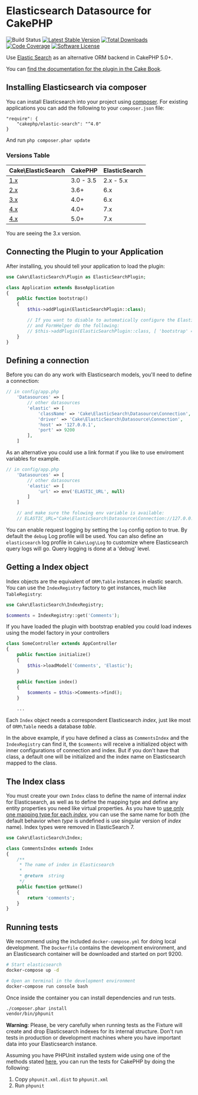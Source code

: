 # Elasticsearch Datasource for CakePHP

![Build Status](https://github.com/cakephp/elastic-search/actions/workflows/ci.yml/badge.svg?branch=master)
[![Latest Stable Version](https://img.shields.io/github/v/release/cakephp/elastic-search?sort=semver&style=flat-square)](https://packagist.org/packages/cakephp/elastic-search)
[![Total Downloads](https://img.shields.io/packagist/dt/cakephp/elastic-search?style=flat-square)](https://packagist.org/packages/cakephp/elastic-search/stats)
[![Code Coverage](https://img.shields.io/coveralls/cakephp/elastic-search/master.svg?style=flat-square)](https://coveralls.io/r/cakephp/elastic-search?branch=master)
[![Software License](https://img.shields.io/badge/license-MIT-brightgreen.svg?style=flat-square)](LICENSE)

Use [Elastic Search](https://www.elastic.co/) as an alternative ORM backend in CakePHP 5.0+.

You can [find the documentation for the plugin in the Cake Book](http://book.cakephp.org/elasticsearch).

## Installing Elasticsearch via composer

You can install Elasticsearch into your project using
[composer](http://getcomposer.org). For existing applications you can add the
following to your `composer.json` file:

    "require": {
        "cakephp/elastic-search": "^4.0"
    }

And run `php composer.phar update`

### Versions Table

| Cake\ElasticSearch                                           | CakePHP   | ElasticSearch |
| ---                                                          | ---       | ---           |
| [1.x](https://github.com/cakephp/elastic-search/tree/1.0)    | 3.0 - 3.5 | 2.x - 5.x     |
| [2.x](https://github.com/cakephp/elastic-search/tree/2.x)    | 3.6+      | 6.x           |
| [3.x](https://github.com/cakephp/elastic-search/tree/3.x)    | 4.0+      | 6.x           |
| [4.x](https://github.com/cakephp/elastic-search/tree/master) | 4.0+      | 7.x           |
| [4.x](https://github.com/cakephp/elastic-search/tree/5.x)    | 5.0+      | 7.x           |

You are seeing the 3.x version.

## Connecting the Plugin to your Application

After installing, you should tell your application to load the plugin:

```php
use Cake\ElasticSearch\Plugin as ElasticSearchPlugin;

class Application extends BaseApplication
{
    public function bootstrap()
    {
        $this->addPlugin(ElasticSearchPlugin::class);

        // If you want to disable to automatically configure the Elastic model provider
        // and FormHelper do the following:
        // $this->addPlugin(ElasticSearchPlugin::class, [ 'bootstrap' => false ]);
    }
}
```

## Defining a connection

Before you can do any work with Elasticsearch models, you'll need to define
a connection:

```php
// in config/app.php
    'Datasources' => [
        // other datasources
        'elastic' => [
            'className' => 'Cake\ElasticSearch\Datasource\Connection',
            'driver' => 'Cake\ElasticSearch\Datasource\Connection',
            'host' => '127.0.0.1',
            'port' => 9200
        ],
    ]
```
As an alternative you could use a link format if you like to use enviroment variables for example.

```php
// in config/app.php
    'Datasources' => [
        // other datasources
        'elastic' => [
            'url' => env('ELASTIC_URL', null)
        ]
    ]

    // and make sure the folowing env variable is available:
    // ELASTIC_URL="Cake\ElasticSearch\Datasource\Connection://127.0.0.1:9200?driver=Cake\ElasticSearch\Datasource\Connection"
```

You can enable request logging by setting the `log` config option to true. By
default the `debug` Log profile will be used. You can also
define an `elasticsearch` log profile in `Cake\Log\Log` to customize where
Elasticsearch query logs will go. Query logging is done at a 'debug' level.

## Getting a Index object

Index objects are the equivalent of `ORM\Table` instances in elastic search. You can
use the `IndexRegistry` factory to get instances, much like `TableRegistry`:

```php
use Cake\ElasticSearch\IndexRegistry;

$comments = IndexRegistry::get('Comments');
```

If you have loaded the plugin with bootstrap enabled you could load indexes using the model factory in your controllers
```php
class SomeController extends AppController
{
    public function initialize()
    {
        $this->loadModel('Comments', 'Elastic');
    }

    public function index()
    {
        $comments = $this->Comments->find();
    }

    ...
```

Each `Index` object needs a correspondent Elasticsearch _index_, just like most of `ORM\Table` needs a database _table_.

In the above example, if you have defined a class as `CommentsIndex` and the `IndexRegistry` can find it, the `$comments` will receive a initialized object with inner configurations of connection and index. But if you don't have that class, a default one will be initialized and the index name on Elasticsearch mapped to the class.

## The Index class

You must create your own `Index` class to define the name of internal _index_
for Elasticsearch, as well as to define the mapping type and define any entity
properties you need like virtual properties. As you have to
[use only one mapping type for each _index_](https://www.elastic.co/guide/en/elasticsearch/reference/master/removal-of-types.html),
you can use the same name for both (the default behavior when _type_ is
undefined is use singular version of _index_ name). Index types were removed
in ElasticSearch 7.

```php
use Cake\ElasticSearch\Index;

class CommentsIndex extends Index
{
    /**
     * The name of index in Elasticsearch
     *
     * @return  string
     */
    public function getName()
    {
        return 'comments';
    }
}
```

## Running tests

We recommend using the included `docker-compose.yml` for doing local
development. The `Dockerfile` contains the development environment, and an
Elasticsearch container will be downloaded and started on port 9200.

```bash
# Start elasticsearch
docker-compose up -d

# Open an terminal in the development environment
docker-compose run console bash
```

Once inside the container you can install dependencies and run tests.

```bash
./composer.phar install
vendor/bin/phpunit
```

**Warning**: Please, be very carefully when running tests as the Fixture will
create and drop Elasticsearch indexes for its internal structure. Don't run tests
in production or development machines where you have important data into your
Elasticsearch instance.

Assuming you have PHPUnit installed system wide using one of the methods stated
[here](http://phpunit.de/manual/current/en/installation.html), you can run the
tests for CakePHP by doing the following:

1. Copy `phpunit.xml.dist` to `phpunit.xml`
2. Run `phpunit`
